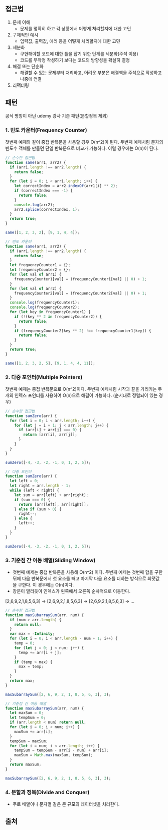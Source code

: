 ## 접근법

1. 문제 이해
   - 문제를 명확히 하고 각 상황에서 어떻게 처리할지에 대한 고민
2. 구체적인 예시
   - 입력값, 출력값, 에러 등을 어떻게 처리할지에 대한 고민
3. 세분화
   - 구현해야할 코드에 대한 틀을 잡기 위한 단계를 세분화(주석 이용)
   - 코드를 무작정 작성하기 보다는 코드의 방향성을 확실히 결정
4. 해결 또는 단순화
   - 해결할 수 있는 문제부터 처리하고, 어려운 부분은 해결책을 주석으로 작성하고 나중에 연결
5. 리팩터링

## 패턴

공식 명칭이 아닌 udemy 강사 기준 패턴(분할정복 제외)

### 1. 빈도 카운터(Frequency Counter)

첫번째 예제와 같이 중첩 반복문을 사용할 경우 O(n^2)이 된다. 두번째 예제처럼 문자의 빈도수 객체를 만들면 단일 반복문으로 비교가 가능하다. 이럴 경우에는 O(n)이 된다.

```jsx
// 순수한 접근법
function same(arr1, arr2) {
  if (arr1.length !== arr2.length) {
    return false;
  }
  for (let i = 0; i < arr1.length; i++) {
    let correctIndex = arr2.indexOf(arr1[i] ** 2);
    if (correctIndex === -1) {
      return false;
    }
    console.log(arr2);
    arr2.splice(correctIndex, 1);
  }
  return true;
}

same([1, 2, 3, 2], [9, 1, 4, 4]);
```

```jsx
// 빈도 카운터
function same(arr1, arr2) {
  if (arr1.length !== arr2.length) {
    return false;
  }
  let frequencyCounter1 = {};
  let frequencyCounter2 = {};
  for (let val of arr1) {
    frequencyCounter1[val] = (frequencyCounter1[val] || 0) + 1;
  }
  for (let val of arr2) {
    frequencyCounter2[val] = (frequencyCounter2[val] || 0) + 1;
  }
  console.log(frequencyCounter1);
  console.log(frequencyCounter2);
  for (let key in frequencyCounter1) {
    if (!(key ** 2 in frequencyCounter2)) {
      return false;
    }
    if (frequencyCounter2[key ** 2] !== frequencyCounter1[key]) {
      return false;
    }
  }
  return true;
}

same([1, 2, 3, 2, 5], [9, 1, 4, 4, 11]);
```

### 2. 다중 포인터(Multiple Pointers)

첫번째 예제는 중첩 반복문으로 O(n^2)이다. 두번째 예제처럼 시작과 끝을 가리키는 두 개의 인덱스 포인터를 사용하여 O(n)으로 해결이 가능하다. (순서대로 정렬되어 있는 경우)

```jsx
// 순수한 접근법
function sumZero(arr) {
  for (let i = 0; i < arr.length; i++) {
    for (let j = i + 1; j < arr.length; j++) {
      if (arr[i] + arr[j] === 0) {
        return [arr[i], arr[j]];
      }
    }
  }
}

sumZero([-4, -3, -2, -1, 0, 1, 2, 5]);
```

```jsx
// 다중 포인터
function sumZero(arr) {
  let left = 0;
  let right = arr.length - 1;
  while (left < right) {
    let sum = arr[left] + arr[right];
    if (sum === 0) {
      return [arr[left], arr[right]];
    } else if (sum > 0) {
      right--;
    } else {
      left++;
    }
  }
}

sumZero([-4, -3, -2, -1, 0, 1, 2, 5]);
```

### 3. 기준점 간 이동 배열(Sliding Window)

- 첫번째 예제는 중첩 반복문을 사용해 O(n^2) 이다. 두번째 예제는 첫번째 합을 구한 뒤에 다음 반복문에서 첫 요소를 빼고 마지막 다음 요소를 더하는 방식으로 최댓값을 구한다. 이 경우에는 O(n)이다.
- 창문이 열리듯이 인덱스가 왼쪽에서 오른쪽 순차적으로 이동한다.

[2,6,9,2,1,8,5,6,3] → [2,6,9,2,1,8,5,6,3] → [2,6,9,2,1,8,5,6,3] → …

```jsx
// 순수한 접근법
function maxSubarraySum(arr, num) {
  if (num > arr.length) {
    return null;
  }
  var max = -Infinity;
  for (let i = 0; i < arr.length - num + 1; i++) {
    temp = 0;
    for (let j = 0; j < num; j++) {
      temp += arr[i + j];
    }
    if (temp > max) {
      max = temp;
    }
  }
  return max;
}

maxSubarraySum([2, 6, 9, 2, 1, 8, 5, 6, 3], 3);
```

```jsx
// 기준점 간 이동 배열
function maxSubarraySum(arr, num) {
  let maxSum = 0;
  let tempSum = 0;
  if (arr.length < num) return null;
  for (let i = 0; i < num; i++) {
    maxSum += arr[i];
  }
  tempSum = maxSum;
  for (let i = num; i < arr.length; i++) {
    tempSum = tempSum - arr[i - num] + arr[i];
    maxSum = Math.max(maxSum, tempSum);
  }
  return maxSum;
}

maxSubarraySum([2, 6, 9, 2, 1, 8, 5, 6, 3], 3);
```

### 4. 분할과 정복(Divide and Conquer)

- 주로 배열이나 문자열 같은 큰 규모의 데이터셋을 처리한다.

## 출처

[](https://www.udemy.com/course/best-javascript-data-structures/learn/lecture/28559683#overview)
